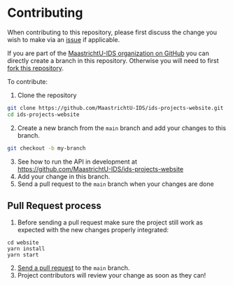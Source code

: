 # Contributing

When contributing to this repository, please first discuss the change you wish to make via an [issue](https://github.com/MaastrichtU-IDS/ids-projects-website/issues) if applicable.

If you are part of the [MaastrichtU-IDS organization on GitHub](https://github.com/MaastrichtU-IDS) you can directly create a branch in this repository. Otherwise you will need to first [fork this repository](https://github.com/MaastrichtU-IDS/ids-projects-website/fork).

To contribute:

1. Clone the repository

```bash
git clone https://github.com/MaastrichtU-IDS/ids-projects-website.git
cd ids-projects-website
```

2. Create a new branch from the `main` branch and add your changes to this branch.

```bash
git checkout -b my-branch
```

3. See how to run the API in development at https://github.com/MaastrichtU-IDS/ids-projects-website
4. Add your change in this branch.
5. Send a pull request to the `main` branch when your changes are done

## Pull Request process

1. Before sending a pull request make sure the project still work as expected with the new changes properly integrated:
```
cd website
yarn install
yarn start
```
2. [Send a pull request](https://github.com/MaastrichtU-IDS/ids-projects-website/compare) to the `main` branch.
3. Project contributors will review your change as soon as they can!

